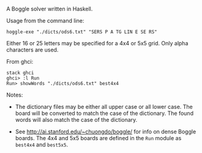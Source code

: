 A Boggle solver written in Haskell.

Usage from the command line:

    hoggle-exe "./dicts/ods6.txt" "SERS P A TG LIN E SE RS"

Either 16 or 25 letters may be specified for a 4x4 or 5x5 grid.
Only alpha characters are used.

From ghci:

    stack ghci
    ghci> :l Run
    Run> showWords "./dicts/ods6.txt" best4x4

Notes:

- The dictionary files may be either all upper case
or all lower case. The board will be converted to
match the case of the dictionary. The found words will
also match the case of the dictionary.

- See http://ai.stanford.edu/~chuongdo/boggle/ for info
on dense Boggle boards. The 4x4 and 5x5 boards are
defined in the `Run` module as `best4x4` and `best5x5`.

